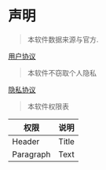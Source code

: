# 声明

> 本软件数据来源与官方.

[用户协议](#用户协议)

> 本软件不窃取个人隐私

[隐私协议](#隐私政策)

> 本软件权限表

| 权限      | 说明 |
| ----------- | ----------- |
| Header      | Title       |
| Paragraph   | Text        |
